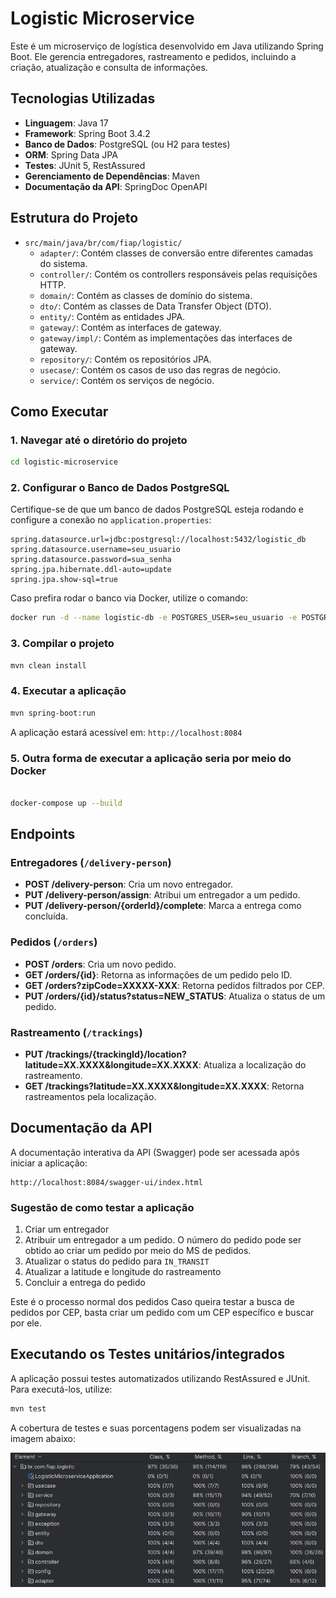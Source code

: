 # Logistic Microservice

Este é um microserviço de logística desenvolvido em Java utilizando Spring Boot. Ele gerencia entregadores, rastreamento e pedidos, incluindo a criação, atualização e consulta de informações.

## Tecnologias Utilizadas

- **Linguagem**: Java 17
- **Framework**: Spring Boot 3.4.2
- **Banco de Dados**: PostgreSQL (ou H2 para testes)
- **ORM**: Spring Data JPA
- **Testes**: JUnit 5, RestAssured
- **Gerenciamento de Dependências**: Maven
- **Documentação da API**: SpringDoc OpenAPI

## Estrutura do Projeto

- `src/main/java/br/com/fiap/logistic/`
    - `adapter/`: Contém classes de conversão entre diferentes camadas do sistema.
    - `controller/`: Contém os controllers responsáveis pelas requisições HTTP.
    - `domain/`: Contém as classes de domínio do sistema.
    - `dto/`: Contém as classes de Data Transfer Object (DTO).
    - `entity/`: Contém as entidades JPA.
    - `gateway/`: Contém as interfaces de gateway.
    - `gateway/impl/`: Contém as implementações das interfaces de gateway.
    - `repository/`: Contém os repositórios JPA.
    - `usecase/`: Contém os casos de uso das regras de negócio.
    - `service/`: Contém os serviços de negócio.

## Como Executar

### 1. Navegar até o diretório do projeto

```sh
cd logistic-microservice
```

### 2. Configurar o Banco de Dados PostgreSQL

Certifique-se de que um banco de dados PostgreSQL esteja rodando e configure a conexão no `application.properties`:

```properties
spring.datasource.url=jdbc:postgresql://localhost:5432/logistic_db
spring.datasource.username=seu_usuario
spring.datasource.password=sua_senha
spring.jpa.hibernate.ddl-auto=update
spring.jpa.show-sql=true
```

Caso prefira rodar o banco via Docker, utilize o comando:

```sh
docker run -d --name logistic-db -e POSTGRES_USER=seu_usuario -e POSTGRES_PASSWORD=sua_senha -e POSTGRES_DB=logistic_db -p 5432:5432 postgres:latest
```

### 3. Compilar o projeto

```sh
mvn clean install
```

### 4. Executar a aplicação

```sh
mvn spring-boot:run
```

A aplicação estará acessível em: `http://localhost:8084`

### 5. Outra forma de executar a aplicação seria por meio do Docker

```sh

docker-compose up --build
```

## Endpoints

### Entregadores (`/delivery-person`)

- **POST /delivery-person**: Cria um novo entregador.
- **PUT /delivery-person/assign**: Atribui um entregador a um pedido.
- **PUT /delivery-person/{orderId}/complete**: Marca a entrega como concluída.

### Pedidos (`/orders`)

- **POST /orders**: Cria um novo pedido.
- **GET /orders/{id}**: Retorna as informações de um pedido pelo ID.
- **GET /orders?zipCode=XXXXX-XXX**: Retorna pedidos filtrados por CEP.
- **PUT /orders/{id}/status?status=NEW_STATUS**: Atualiza o status de um pedido.

### Rastreamento (`/trackings`)

- **PUT /trackings/{trackingId}/location?latitude=XX.XXXX&longitude=XX.XXXX**: Atualiza a localização do rastreamento.
- **GET /trackings?latitude=XX.XXXX&longitude=XX.XXXX**: Retorna rastreamentos pela localização.


## Documentação da API

A documentação interativa da API (Swagger) pode ser acessada após iniciar a aplicação:

```
http://localhost:8084/swagger-ui/index.html
```

### Sugestão de como testar a aplicação

1. Criar um entregador
2. Atribuir um entregador a um pedido. O número do pedido pode ser obtido ao criar um pedido por meio do MS de pedidos.
3. Atualizar o status do pedido para `IN_TRANSIT`
4. Atualizar a latitude e longitude do rastreamento
5. Concluir a entrega do pedido

Este é o processo normal dos pedidos
Caso queira testar a busca de pedidos por CEP, basta criar um pedido com um CEP específico e buscar por ele.



## Executando os Testes unitários/integrados

A aplicação possui testes automatizados utilizando RestAssured e JUnit. Para executá-los, utilize:

```sh
mvn test
```

A cobertura de testes e suas porcentagens podem ser visualizadas na imagem abaixo:

![img_1.png](img_1.png)

